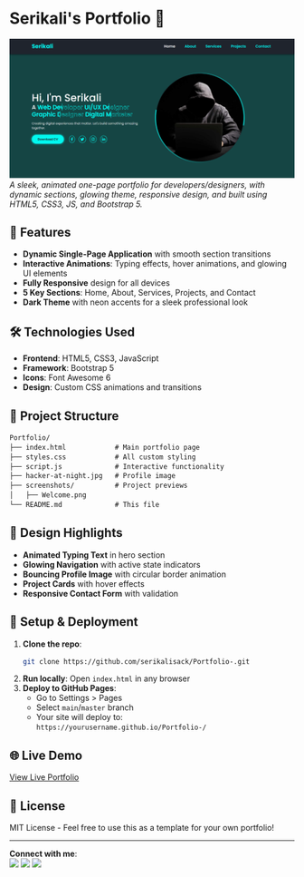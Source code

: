 
# Serikali's Portfolio 🌟

![Portfolio Screenshot](./screenshots/Welcome.png)  
*A sleek, animated one-page portfolio for developers/designers, with dynamic sections, glowing theme, responsive design, and built using HTML5, CSS3, JS, and Bootstrap 5.*


## 🚀 Features
- **Dynamic Single-Page Application** with smooth section transitions  
- **Interactive Animations**: Typing effects, hover animations, and glowing UI elements  
- **Fully Responsive** design for all devices  
- **5 Key Sections**: Home, About, Services, Projects, and Contact  
- **Dark Theme** with neon accents for a sleek professional look  

## 🛠️ Technologies Used
- **Frontend**: HTML5, CSS3, JavaScript  
- **Framework**: Bootstrap 5  
- **Icons**: Font Awesome 6  
- **Design**: Custom CSS animations and transitions  

## 📂 Project Structure
```markdown
Portfolio/
├── index.html            # Main portfolio page
├── styles.css            # All custom styling
├── script.js             # Interactive functionality
├── hacker-at-night.jpg   # Profile image
├── screenshots/          # Project previews
│   ├── Welcome.png
└── README.md             # This file
```

## 🎨 Design Highlights
- **Animated Typing Text** in hero section  
- **Glowing Navigation** with active state indicators  
- **Bouncing Profile Image** with circular border animation  
- **Project Cards** with hover effects  
- **Responsive Contact Form** with validation  

## 🔧 Setup & Deployment
1. **Clone the repo**:
   ```bash
   git clone https://github.com/serikalisack/Portfolio-.git
   ```
2. **Run locally**: Open `index.html` in any browser  
3. **Deploy to GitHub Pages**:
   - Go to Settings > Pages
   - Select `main`/`master` branch
   - Your site will deploy to:  
     `https://yourusername.github.io/Portfolio-/`

## 🌐 Live Demo
[View Live Portfolio](https://serikalisack.github.io/Portfolio-/)  

## 📝 License
MIT License - Feel free to use this as a template for your own portfolio!

---

**Connect with me**:  
[<img src="https://img.icons8.com/color/48/000000/linkedin.png" width="30"/>](MyLinkedIn) 
[<img src="https://img.icons8.com/fluency/48/000000/twitter.png" width="30"/>](MyTwitter) 
[<img src="https://img.icons8.com/color/48/000000/gmail.png" width="30"/>](mailto:serikalidevelopment@email.com)
```


